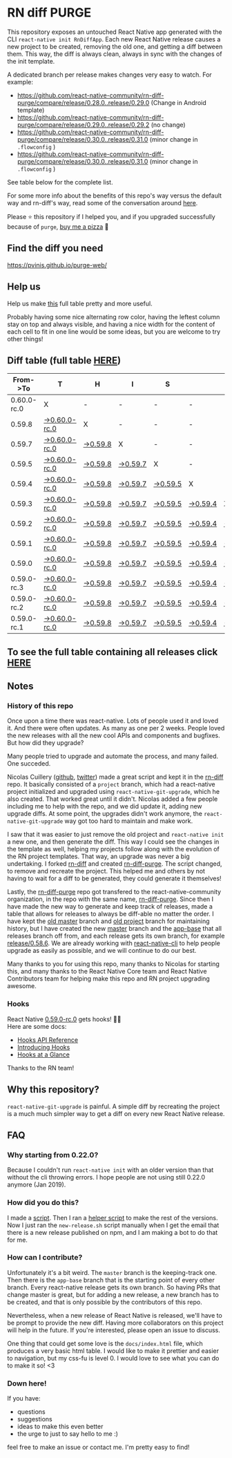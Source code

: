 # RN diff PURGE

This repository exposes an untouched React Native app generated with the CLI
`react-native init RnDiffApp`. Each new React Native release causes a new project to be created, removing the old one, and getting a diff between them. This way, the diff is always clean, always in sync with the changes of the init template.

A dedicated branch per release makes changes very easy
to watch. For example:

* https://github.com/react-native-community/rn-diff-purge/compare/release/0.28.0..release/0.29.0
(Change in Android template)
* https://github.com/react-native-community/rn-diff-purge/compare/release/0.29.0..release/0.29.2
(no change)
* https://github.com/react-native-community/rn-diff-purge/compare/release/0.30.0..release/0.31.0
(minor change in `.flowconfig` )
* https://github.com/react-native-community/rn-diff-purge/compare/release/0.30.0..release/0.31.0
(minor change in `.flowconfig` )

See table below for the complete list.

For some more info about the benefits of this repo's way versus the default way and rn-diff's way, read some of the conversation around [here](https://github.com/react-native-community/discussions-and-proposals/issues/68#issuecomment-452227478).

Please :star: this repository if I helped you, and if you upgraded successfully because of `purge`, [buy me a pizza](https://www.buymeacoffee.com/DGWwHVZ4s) :pizza:

## Find the diff you need
https://pvinis.github.io/purge-web/

## Help us
Help us make [this](https://react-native-community.github.io/rn-diff-purge) full table pretty and more useful.

Probably having some nice alternating row color, having the leftest column stay on top and always visible, and having a nice width for the content of each cell to fit in one line would be some ideas, but you are welcome to try other things!

## Diff table (full table [HERE](https://react-native-community.github.io/rn-diff-purge/))

| From->To    | T                                                                                                                         | H                                                                                                               | I                                                                                                               | S                                                                                                               |                                                                                                                 | I                                                                                                               | S                                                                                                               |                                                                                                                 | C                                                                                                               | O                                                                                                                         | O                                                                                                                         | L   |
| ----------- | ------------------------------------------------------------------------------------------------------------------------- | --------------------------------------------------------------------------------------------------------------- | --------------------------------------------------------------------------------------------------------------- | --------------------------------------------------------------------------------------------------------------- | --------------------------------------------------------------------------------------------------------------- | --------------------------------------------------------------------------------------------------------------- | --------------------------------------------------------------------------------------------------------------- | --------------------------------------------------------------------------------------------------------------- | --------------------------------------------------------------------------------------------------------------- | ------------------------------------------------------------------------------------------------------------------------- | ------------------------------------------------------------------------------------------------------------------------- | --- |
| 0.60.0-rc.0 | X                                                                                                                         | -                                                                                                               | -                                                                                                               | -                                                                                                               | -                                                                                                               | -                                                                                                               | -                                                                                                               | -                                                                                                               | -                                                                                                               | -                                                                                                                         | -                                                                                                                         | -   |
| 0.59.8      | [->0.60.0-rc.0](https://github.com/react-native-community/rn-diff-purge/compare/release/0.59.8..release/0.60.0-rc.0)      | X                                                                                                               | -                                                                                                               | -                                                                                                               | -                                                                                                               | -                                                                                                               | -                                                                                                               | -                                                                                                               | -                                                                                                               | -                                                                                                                         | -                                                                                                                         | -   |
| 0.59.7      | [->0.60.0-rc.0](https://github.com/react-native-community/rn-diff-purge/compare/release/0.59.7..release/0.60.0-rc.0)      | [->0.59.8](https://github.com/react-native-community/rn-diff-purge/compare/release/0.59.7..release/0.59.8)      | X                                                                                                               | -                                                                                                               | -                                                                                                               | -                                                                                                               | -                                                                                                               | -                                                                                                               | -                                                                                                               | -                                                                                                                         | -                                                                                                                         | -   |
| 0.59.5      | [->0.60.0-rc.0](https://github.com/react-native-community/rn-diff-purge/compare/release/0.59.5..release/0.60.0-rc.0)      | [->0.59.8](https://github.com/react-native-community/rn-diff-purge/compare/release/0.59.5..release/0.59.8)      | [->0.59.7](https://github.com/react-native-community/rn-diff-purge/compare/release/0.59.5..release/0.59.7)      | X                                                                                                               | -                                                                                                               | -                                                                                                               | -                                                                                                               | -                                                                                                               | -                                                                                                               | -                                                                                                                         | -                                                                                                                         | -   |
| 0.59.4      | [->0.60.0-rc.0](https://github.com/react-native-community/rn-diff-purge/compare/release/0.59.4..release/0.60.0-rc.0)      | [->0.59.8](https://github.com/react-native-community/rn-diff-purge/compare/release/0.59.4..release/0.59.8)      | [->0.59.7](https://github.com/react-native-community/rn-diff-purge/compare/release/0.59.4..release/0.59.7)      | [->0.59.5](https://github.com/react-native-community/rn-diff-purge/compare/release/0.59.4..release/0.59.5)      | X                                                                                                               | -                                                                                                               | -                                                                                                               | -                                                                                                               | -                                                                                                               | -                                                                                                                         | -                                                                                                                         | -   |
| 0.59.3      | [->0.60.0-rc.0](https://github.com/react-native-community/rn-diff-purge/compare/release/0.59.3..release/0.60.0-rc.0)      | [->0.59.8](https://github.com/react-native-community/rn-diff-purge/compare/release/0.59.3..release/0.59.8)      | [->0.59.7](https://github.com/react-native-community/rn-diff-purge/compare/release/0.59.3..release/0.59.7)      | [->0.59.5](https://github.com/react-native-community/rn-diff-purge/compare/release/0.59.3..release/0.59.5)      | [->0.59.4](https://github.com/react-native-community/rn-diff-purge/compare/release/0.59.3..release/0.59.4)      | X                                                                                                               | -                                                                                                               | -                                                                                                               | -                                                                                                               | -                                                                                                                         | -                                                                                                                         | -   |
| 0.59.2      | [->0.60.0-rc.0](https://github.com/react-native-community/rn-diff-purge/compare/release/0.59.2..release/0.60.0-rc.0)      | [->0.59.8](https://github.com/react-native-community/rn-diff-purge/compare/release/0.59.2..release/0.59.8)      | [->0.59.7](https://github.com/react-native-community/rn-diff-purge/compare/release/0.59.2..release/0.59.7)      | [->0.59.5](https://github.com/react-native-community/rn-diff-purge/compare/release/0.59.2..release/0.59.5)      | [->0.59.4](https://github.com/react-native-community/rn-diff-purge/compare/release/0.59.2..release/0.59.4)      | [->0.59.3](https://github.com/react-native-community/rn-diff-purge/compare/release/0.59.2..release/0.59.3)      | X                                                                                                               | -                                                                                                               | -                                                                                                               | -                                                                                                                         | -                                                                                                                         | -   |
| 0.59.1      | [->0.60.0-rc.0](https://github.com/react-native-community/rn-diff-purge/compare/release/0.59.1..release/0.60.0-rc.0)      | [->0.59.8](https://github.com/react-native-community/rn-diff-purge/compare/release/0.59.1..release/0.59.8)      | [->0.59.7](https://github.com/react-native-community/rn-diff-purge/compare/release/0.59.1..release/0.59.7)      | [->0.59.5](https://github.com/react-native-community/rn-diff-purge/compare/release/0.59.1..release/0.59.5)      | [->0.59.4](https://github.com/react-native-community/rn-diff-purge/compare/release/0.59.1..release/0.59.4)      | [->0.59.3](https://github.com/react-native-community/rn-diff-purge/compare/release/0.59.1..release/0.59.3)      | [->0.59.2](https://github.com/react-native-community/rn-diff-purge/compare/release/0.59.1..release/0.59.2)      | X                                                                                                               | -                                                                                                               | -                                                                                                                         | -                                                                                                                         | -   |
| 0.59.0      | [->0.60.0-rc.0](https://github.com/react-native-community/rn-diff-purge/compare/release/0.59.0..release/0.60.0-rc.0)      | [->0.59.8](https://github.com/react-native-community/rn-diff-purge/compare/release/0.59.0..release/0.59.8)      | [->0.59.7](https://github.com/react-native-community/rn-diff-purge/compare/release/0.59.0..release/0.59.7)      | [->0.59.5](https://github.com/react-native-community/rn-diff-purge/compare/release/0.59.0..release/0.59.5)      | [->0.59.4](https://github.com/react-native-community/rn-diff-purge/compare/release/0.59.0..release/0.59.4)      | [->0.59.3](https://github.com/react-native-community/rn-diff-purge/compare/release/0.59.0..release/0.59.3)      | [->0.59.2](https://github.com/react-native-community/rn-diff-purge/compare/release/0.59.0..release/0.59.2)      | [->0.59.1](https://github.com/react-native-community/rn-diff-purge/compare/release/0.59.0..release/0.59.1)      | X                                                                                                               | -                                                                                                                         | -                                                                                                                         | -   |
| 0.59.0-rc.3 | [->0.60.0-rc.0](https://github.com/react-native-community/rn-diff-purge/compare/release/0.59.0-rc.3..release/0.60.0-rc.0) | [->0.59.8](https://github.com/react-native-community/rn-diff-purge/compare/release/0.59.0-rc.3..release/0.59.8) | [->0.59.7](https://github.com/react-native-community/rn-diff-purge/compare/release/0.59.0-rc.3..release/0.59.7) | [->0.59.5](https://github.com/react-native-community/rn-diff-purge/compare/release/0.59.0-rc.3..release/0.59.5) | [->0.59.4](https://github.com/react-native-community/rn-diff-purge/compare/release/0.59.0-rc.3..release/0.59.4) | [->0.59.3](https://github.com/react-native-community/rn-diff-purge/compare/release/0.59.0-rc.3..release/0.59.3) | [->0.59.2](https://github.com/react-native-community/rn-diff-purge/compare/release/0.59.0-rc.3..release/0.59.2) | [->0.59.1](https://github.com/react-native-community/rn-diff-purge/compare/release/0.59.0-rc.3..release/0.59.1) | [->0.59.0](https://github.com/react-native-community/rn-diff-purge/compare/release/0.59.0-rc.3..release/0.59.0) | X                                                                                                                         | -                                                                                                                         | -   |
| 0.59.0-rc.2 | [->0.60.0-rc.0](https://github.com/react-native-community/rn-diff-purge/compare/release/0.59.0-rc.2..release/0.60.0-rc.0) | [->0.59.8](https://github.com/react-native-community/rn-diff-purge/compare/release/0.59.0-rc.2..release/0.59.8) | [->0.59.7](https://github.com/react-native-community/rn-diff-purge/compare/release/0.59.0-rc.2..release/0.59.7) | [->0.59.5](https://github.com/react-native-community/rn-diff-purge/compare/release/0.59.0-rc.2..release/0.59.5) | [->0.59.4](https://github.com/react-native-community/rn-diff-purge/compare/release/0.59.0-rc.2..release/0.59.4) | [->0.59.3](https://github.com/react-native-community/rn-diff-purge/compare/release/0.59.0-rc.2..release/0.59.3) | [->0.59.2](https://github.com/react-native-community/rn-diff-purge/compare/release/0.59.0-rc.2..release/0.59.2) | [->0.59.1](https://github.com/react-native-community/rn-diff-purge/compare/release/0.59.0-rc.2..release/0.59.1) | [->0.59.0](https://github.com/react-native-community/rn-diff-purge/compare/release/0.59.0-rc.2..release/0.59.0) | [->0.59.0-rc.3](https://github.com/react-native-community/rn-diff-purge/compare/release/0.59.0-rc.2..release/0.59.0-rc.3) | X                                                                                                                         | -   |
| 0.59.0-rc.1 | [->0.60.0-rc.0](https://github.com/react-native-community/rn-diff-purge/compare/release/0.59.0-rc.1..release/0.60.0-rc.0) | [->0.59.8](https://github.com/react-native-community/rn-diff-purge/compare/release/0.59.0-rc.1..release/0.59.8) | [->0.59.7](https://github.com/react-native-community/rn-diff-purge/compare/release/0.59.0-rc.1..release/0.59.7) | [->0.59.5](https://github.com/react-native-community/rn-diff-purge/compare/release/0.59.0-rc.1..release/0.59.5) | [->0.59.4](https://github.com/react-native-community/rn-diff-purge/compare/release/0.59.0-rc.1..release/0.59.4) | [->0.59.3](https://github.com/react-native-community/rn-diff-purge/compare/release/0.59.0-rc.1..release/0.59.3) | [->0.59.2](https://github.com/react-native-community/rn-diff-purge/compare/release/0.59.0-rc.1..release/0.59.2) | [->0.59.1](https://github.com/react-native-community/rn-diff-purge/compare/release/0.59.0-rc.1..release/0.59.1) | [->0.59.0](https://github.com/react-native-community/rn-diff-purge/compare/release/0.59.0-rc.1..release/0.59.0) | [->0.59.0-rc.3](https://github.com/react-native-community/rn-diff-purge/compare/release/0.59.0-rc.1..release/0.59.0-rc.3) | [->0.59.0-rc.2](https://github.com/react-native-community/rn-diff-purge/compare/release/0.59.0-rc.1..release/0.59.0-rc.2) | X   |

## To see the full table containing all releases click [HERE](https://react-native-community.github.io/rn-diff-purge/)

## Notes

### History of this repo

Once upon a time there was react-native. Lots of people used it and loved it. And there were often updates. As many as one per 2 weeks. People loved the new releases with all the new cool APIs and components and bugfixes. But how did they upgrade?

Many people tried to upgrade and automate the process, and many failed. One succeded.

Nicolas Cuillery ([github](https://github.com/ncuillery), [twitter](https://twitter.com/ncuillery)) made a great script and kept it in the [rn-diff](https://github.com/ncuillery/rn-diff) repo. It basically consisted of a `project` branch, which had a react-native project initialized and upgraded using `react-native-git-upgrade`, which he also created. That worked great until it didn't. Nicolas added a few people including me to help with the repo, and we did update it, adding new upgrade diffs. At some point, the upgrades didn't work anymore, the `react-native-git-upgrade` way got too hard to maintain and make work.

I saw that it was easier to just remove the old project and `react-native init` a new one, and then generate the diff. This way I could see the changes in the template as well, helping my projects follow along with the evolution of the RN project templates. That way, an upgrade was never a big undertaking. I forked [rn-diff](https://github.com/ncuillery/rn-diff) and created [rn-diff-purge](https://github.com/react-native-community/rn-diff-purge). The script changed, to remove and recreate the project. This helped me and others by not having to wait for a diff to be generated, they could generate it themselves!

Lastly, the [rn-diff-purge](https://github.com/react-native-community/rn-diff-purge) repo got transfered to the react-native-community organization, in the repo with the same name, [rn-diff-purge](https://github.com/react-native-community/rn-diff-purge). Since then I have made the new way to generate and keep track of releases, made a table that allows for releases to always be diff-able no matter the order. I have kept the [old master](https://github.com/react-native-community/rn-diff-purge/tree/old/master) branch and [old project](https://github.com/react-native-community/rn-diff-purge/tree/old/project) branch for maintaining history, but I have created the new [master](https://github.com/react-native-community/rn-diff-purge/tree/master) branch and the [app-base](https://github.com/react-native-community/rn-diff-purge/tree/app-base) that all releases branch off from, and each release gets its own branch, for example [release/0.58.6](https://github.com/react-native-community/rn-diff-purge/tree/release/0.58.6). We are already working with [react-native-cli](https://github.com/react-native-community/react-native-cli) to help people upgrade as easily as possible, and we will continue to do our best.

Many thanks to you for using this repo, many thanks to Nicolas for starting this, and many thanks to the React Native Core team and React Native Contributors team for helping make this repo and RN project upgrading awesome.

### Hooks
React Native [0.59.0-rc.0](https://github.com/react-native-community/rn-diff-purge#version-changes) gets hooks! 🎉🥳  
Here are some docs:
- [Hooks API Reference](https://reactjs.org/docs/hooks-reference.html)
- [Introducing Hooks](https://reactjs.org/docs/hooks-intro.html)
- [Hooks at a Glance](https://reactjs.org/docs/hooks-overview.html)

Thanks to the RN team!

## Why this repository?
`react-native-git-upgrade` is painful. A simple diff by recreating the project is a much much simpler way to get a diff on every new React Native release.

## FAQ

### Why starting from 0.22.0?

Because I couldn't run `react-native init` with an older version than that without the cli throwing errors. I hope people are not using still 0.22.0 anymore (Jan 2019).

### How did you do this?

I made a [script](https://github.com/react-native-community/rn-diff-purge/blob/master/new-release.sh). Then I ran a [helper script](https://github.com/react-native-community/rn-diff-purge/blob/master/new-release.sh) to make the rest of the versions.
Now I just ran the `new-release.sh` script manually when I get the email that there is a new release published on npm, and I am making a bot to do that for me.

### How can I contribute?

Unfortunately it's a bit weird. The `master` branch is the keeping-track one. Then there is the `app-base` branch that is the starting point of every other branch. Every react-native release gets its own branch. So having PRs that change master is great, but for adding a new release, a new branch has to be created, and that is only possible by the contributors of this repo.

Nevertheless, when a new release of React Native is released, we'll have to be prompt to provide
the new diff. Having more collaborators on this project will help in the future. If you're interested, please open an issue to discuss.

One thing that could get some love is the `docs/index.html` file, which produces a very basic html table. I would like to make it prettier and easier to navigation, but my css-fu is level 0. I would love to see what you can do to make it so! <3

### Down here!

If you have: 
- questions
- suggestions
- ideas to make this even better
- the urge to just to say hello to me :)

feel free to make an issue or contact me. I'm pretty easy to find!
